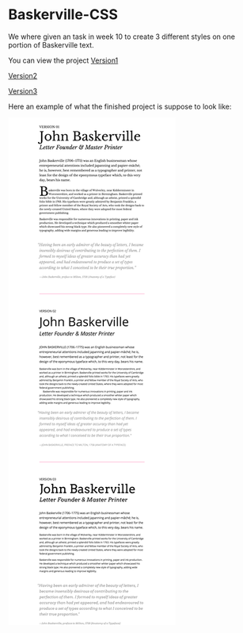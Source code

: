 # Baskerville-CSS

We where given an task in week 10 to create 3 different styles on one portion of Baskerville text.

You can view the project
[Version1](https://github.com/NathanPatton/Baskerville-CSS/index.html)

[Version2](https://github.com/NathanPatton/Baskerville-CSS/version2.html)

[Version3](https://github.com/NathanPatton/Baskerville-CSS/version3.html)

Here an example of what the finished project is suppose to look like:


![alt text](make_this_1.png "An example of that it should look like.")
